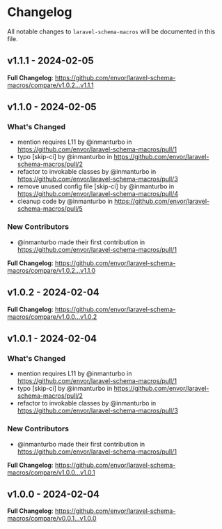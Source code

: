 # Changelog

All notable changes to `laravel-schema-macros` will be documented in this file.

## v1.1.1 - 2024-02-05

**Full Changelog**: https://github.com/envor/laravel-schema-macros/compare/v1.0.2...v1.1.1

## v1.1.0 - 2024-02-05

### What's Changed

* mention requires L11 by @inmanturbo in https://github.com/envor/laravel-schema-macros/pull/1
* typo [skip-ci] by @inmanturbo in https://github.com/envor/laravel-schema-macros/pull/2
* refactor to invokable classes by @inmanturbo in https://github.com/envor/laravel-schema-macros/pull/3
* remove unused config file [skip-ci] by @inmanturbo in https://github.com/envor/laravel-schema-macros/pull/4
* cleanup code by @inmanturbo in https://github.com/envor/laravel-schema-macros/pull/5

### New Contributors

* @inmanturbo made their first contribution in https://github.com/envor/laravel-schema-macros/pull/1

**Full Changelog**: https://github.com/envor/laravel-schema-macros/compare/v1.0.2...v1.1.0

## v1.0.2 - 2024-02-04

**Full Changelog**: https://github.com/envor/laravel-schema-macros/compare/v1.0.0...v1.0.2

## v1.0.1 - 2024-02-04

### What's Changed

* mention requires L11 by @inmanturbo in https://github.com/envor/laravel-schema-macros/pull/1
* typo [skip-ci] by @inmanturbo in https://github.com/envor/laravel-schema-macros/pull/2
* refactor to invokable classes by @inmanturbo in https://github.com/envor/laravel-schema-macros/pull/3

### New Contributors

* @inmanturbo made their first contribution in https://github.com/envor/laravel-schema-macros/pull/1

**Full Changelog**: https://github.com/envor/laravel-schema-macros/compare/v1.0.0...v1.0.1

## v1.0.0 - 2024-02-04

**Full Changelog**: https://github.com/envor/laravel-schema-macros/compare/v0.0.1...v1.0.0
